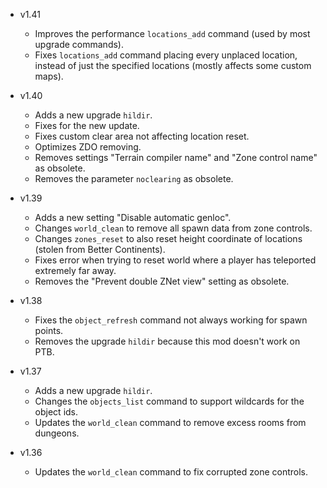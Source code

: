 - v1.41
  - Improves the performance `locations_add` command (used by most upgrade commands).
  - Fixes `locations_add` command placing every unplaced location, instead of just the specified locations (mostly affects some custom maps).

- v1.40
  - Adds a new upgrade `hildir`.
  - Fixes for the new update.
  - Fixes custom clear area not affecting location reset.
  - Optimizes ZDO removing.
  - Removes settings "Terrain compiler name" and "Zone control name" as obsolete.
  - Removes the parameter `noclearing` as obsolete.

- v1.39
  - Adds a new setting "Disable automatic genloc".
  - Changes `world_clean` to remove all spawn data from zone controls.
  - Changes `zones_reset` to also reset height coordinate of locations (stolen from Better Continents).
  - Fixes error when trying to reset world where a player has teleported extremely far away.
  - Removes the "Prevent double ZNet view" setting as obsolete.

- v1.38
  - Fixes the `object_refresh` command not always working for spawn points.
  - Removes the upgrade `hildir` because this mod doesn't work on PTB.

- v1.37
  - Adds a new upgrade `hildir`.
  - Changes the `objects_list` command to support wildcards for the object ids.
  - Updates the `world_clean` command to remove excess rooms from dungeons.

- v1.36
  - Updates the `world_clean` command to fix corrupted zone controls.
